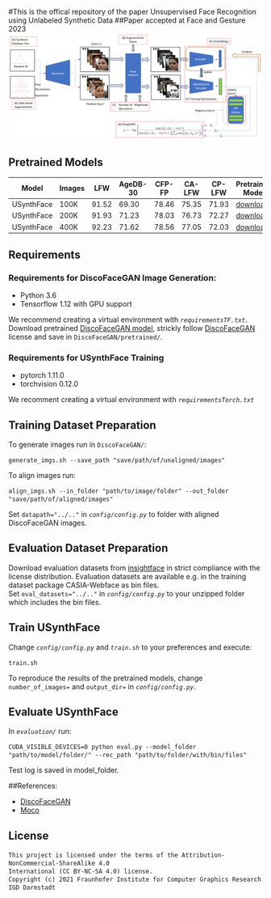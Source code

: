 #This is the offical repository of the paper Unsupervised Face Recognition using Unlabeled Synthetic Data
##Paper accepted at Face and Gesture 2023 
![USynthFace Overview](images/USynthFace_framework.png?raw=true)

## Pretrained Models
| Model  | Images | LFW | AgeDB-30 | CFP-FP | CA-LFW | CP-LFW | Pretrained Model |
| ----------- | ---- | ----- | ----- | ----- | ----- | ----- | ---------------- |
| USynthFace  | 100K | 91.52 | 69.30 | 78.46 | 75.35 | 71.93 | [download](link) |
| USynthFace  | 200K | 91.93 | 71.23 | 78.03 | 76.73 | 72.27 | [download](link) |
| USynthFace  | 400K | 92.23 | 71.62 | 78.56 | 77.05 | 72.03 | [download](link) |


## Requirements
### Requirements for DiscoFaceGAN Image Generation:
- Python 3.6
- Tensorflow 1.12 with GPU support

We recommend creating a virtual environment with *`requirementsTF.txt`*.  
Download pretrained [DiscoFaceGAN model](https://drive.google.com/uc?id=1nT_cf610q5mxD_jACvV43w4SYBxsPUBq), strickly follow [DiscoFaceGAN](https://github.com/microsoft/DiscoFaceGAN) license and save in `DiscoFaceGAN/pretrained/`. 

### Requirements for USynthFace Training
- pytorch 1.11.0
- torchvision 0.12.0

We recomment creating a virtual environment with *`requirementsTorch.txt`*


## Training Dataset Preparation
To generate images run in `DiscoFaceGAN/`:
```
generate_imgs.sh --save_path "save/path/of/unaligned/images"
```

To align images run:
```
align_imgs.sh --in_folder "path/to/image/folder" --out_folder "save/path/of/aligned/images"
```
Set `datapath="../.."` in *`config/config.py`* to folder with aligned DiscoFaceGAN images.

## Evaluation Dataset Preparation
Download evaluation datasets from [insightface](https://github.com/deepinsight/insightface/tree/master/recognition/_datasets_) in strict compliance with the license distribution. Evaluation datasets are available e.g. in the training dataset package CASIA-Webface as bin files.  
Set `eval_datasets="../.."` in *`config/config.py`* to your unzipped folder which includes the bin files.

## Train USynthFace
Change *`config/config.py`* and *`train.sh`* to your preferences and execute:
```
train.sh
```

To reproduce the results of the pretrained models, change `number_of_images=` and `output_dir=` in *`config/config.py`*.

## Evaluate USynthFace
In *`evaluation/`* run:
```
CUDA_VISIBLE_DEVICES=0 python eval.py --model_folder "path/to/model/folder/" --rec_path "path/to/folder/with/bin/files"
```
Test log is saved in model_folder.


##References:
- [DiscoFaceGAN](https://github.com/microsoft/DiscoFaceGAN) 
- [Moco](https://github.com/facebookresearch/moco)


## License

```
This project is licensed under the terms of the Attribution-NonCommercial-ShareAlike 4.0 
International (CC BY-NC-SA 4.0) license. 
Copyright (c) 2021 Fraunhofer Institute for Computer Graphics Research IGD Darmstadt
```